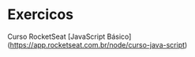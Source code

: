 # Exercicos
Curso RocketSeat [JavaScript Básico] (https://app.rocketseat.com.br/node/curso-java-script)



